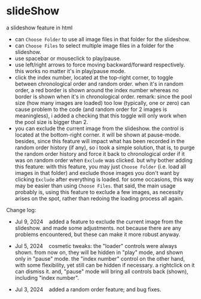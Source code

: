 # slideShow
a slideshow feature in html

- can `Choose Folder` to use all image files in that folder for the slideshow.
- can `Choose Files` to select multiple image files in a folder for the slideshow.
- use spacebar or mouseclick to play/pause.
- use left/right arrows to force moving backward/forward respectively. this works no matter it's in play/pause mode.
- click the index number, located at the top-right corner, to toggle between chronological order and random order. when it's in random order, a red border is shown around the index number whereas no border is shown when it's in chronological order. remark: since the pool size (how many images are loaded) too low (typically, one or zero) can cause problem to the code (and random order for 2 images is meaningless), i added a checking that this toggle will only work when the pool size is bigger than 2.
- you can exclude the current image from the slideshow. the control is located at the bottom-right corner. it will be shown at pause-mode. besides, since this feature will impact what has been recorded in the random order history (if any), so i took a simple solution, that is, to purge the random order history and force it back to chronological order if it was on random order when `Exclude` was clicked. but why bother adding this feature: with this feature, you may just `Choose Folder` (i.e. load all images in that folder) and exclude those images you don't want by clicking `Exclude` after everything is loaded. for some occasions, this way may be easier than using `Choose Files`. that said, the main usage probably is, using this feature to exclude a few images, as necessity arises on the spot, rather than redoing the loading process all again.

Change log:

* Jul 9, 2024&nbsp;&nbsp;&nbsp;&nbsp;added a feature to exclude the current image from the slideshow. and made some adjustments. not because there are any problems encountered, but these can make it more robust anyway.

* Jul 5, 2024&nbsp;&nbsp;&nbsp;&nbsp;cosmetic tweaks: the "loader" controls were always shown. from now on, they will be hidden in "play" mode, and shown only in "pause" mode. the "index number" control on the other hand, with some flexibility, yet still can be hidden if necessary. a rightclick on it can dismiss it. and, "pause" mode will bring all controls back (shown), including "index number".

* Jul 3, 2024&nbsp;&nbsp;&nbsp;&nbsp;added a random order feature; and bug fixes.
